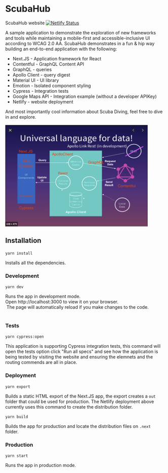 # ScubaHub

ScubaHub website [![Netlify Status](https://api.netlify.com/api/v1/badges/39e37d4a-4f9f-4946-8aeb-b8328b1821cd/deploy-status)](https://app.netlify.com/sites/keen-mayer-a86c8b/deploys)

A sample application to demonstrate the exploration of new frameworks and tools while maintaining a mobile-first and accessible-inclusive UI according to WCAG 2.0 AA.
ScubaHub demonstrates in a fun & hip way building an end-to-end application with the following:

- Next.JS - Application framework for React
- Contentful - GraphQL Content API
- GraphQL - queries
- Apollo Client - query digest
- Material UI - UI library
- Emotion - Isolated component styling
- Cypress - Integration tests
- Google Maps API - Integration example (without a developer APIKey)
- Netlify - website deployment

And most importantly cool information about Scuba Diving, feel free to dive in and explore.<br>
​<br>
<img alt="architecture" width="450px" height="320px" src="https://github.com/ShimiSun/mui-graphql/blob/master/images/architecture.png">

## Installation

`yarn install`

Installs all the dependencies.

### Development

```
yarn dev
```

Runs the app in development mode.<br>
Open http://localhost:3000 to view it on your browser.<br>
​
The page will automatically reload if you make changes to the code.<br>
​

### Tests

```
yarn cypress:open
```

This application is supporting Cypress integration tests, this command will open the tests option click "Run all specs" and see how the application is being tested by visiting the website and ensuring the elemnets and the routing commends are all in place.
​

### Deployment

```
yarn export
```

Builds a static HTML export of the Next.JS app, the export creates a `out` folder that could be used for production. The Netlify deployment above currently uses this command to create the distribution folder.
​

```
yarn build
```

Builds the app for production and locate the distribution files on `.next` folder.
​

### Production

```
yarn start
```

Runs the app in production mode.<br>
